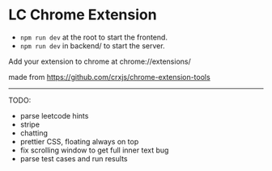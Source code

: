# LC Chrome Extension

- `npm run dev` at the root to start the frontend.
- `npm run dev` in backend/ to start the server.

Add your extension to chrome at chrome://extensions/

made from https://github.com/crxjs/chrome-extension-tools

---

TODO:

- parse leetcode hints
- stripe
- chatting
- prettier CSS, floating always on top
- fix scrolling window to get full inner text bug
- parse test cases and run results
